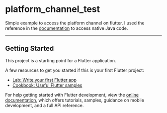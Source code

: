 # platform_channel_test

Simple example to access the platform channel on flutter. I used the reference in the [documentation](https://docs.flutter.dev/development/platform-integration/platform-channels?tab=android-channel-java-tab) to access native Java code. 


---
## Getting Started

This project is a starting point for a Flutter application.

A few resources to get you started if this is your first Flutter project:

- [Lab: Write your first Flutter app](https://docs.flutter.dev/get-started/codelab)
- [Cookbook: Useful Flutter samples](https://docs.flutter.dev/cookbook)

For help getting started with Flutter development, view the
[online documentation](https://docs.flutter.dev/), which offers tutorials,
samples, guidance on mobile development, and a full API reference.
